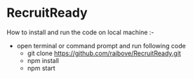 # RecruitReady
How to install and run the code on local machine :-
* open terminal or command prompt and run following code
  * git clone https://github.com/raibove/RecruitReady.git
  * npm install
  * npm start 
